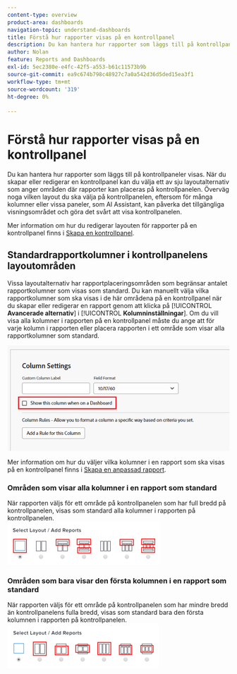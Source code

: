 ```yaml
---
content-type: overview
product-area: dashboards
navigation-topic: understand-dashboards
title: Förstå hur rapporter visas på en kontrollpanel
description: Du kan hantera hur rapporter som läggs till på kontrollpaneler visas.
author: Nolan
feature: Reports and Dashboards
exl-id: 5ec2380e-e4fc-42f5-a553-b61c11573b9b
source-git-commit: ea9c674b798c48927c7a0a542d36d5ded15ea3f1
workflow-type: tm+mt
source-wordcount: '319'
ht-degree: 0%

---
```


# Förstå hur rapporter visas på en kontrollpanel

<!-- Audited: 1/2025 -->

Du kan hantera hur rapporter som läggs till på kontrollpaneler visas. När du skapar eller redigerar en kontrollpanel kan du välja ett av sju layoutalternativ som anger områden där rapporter kan placeras på kontrollpanelen. Överväg noga vilken layout du ska välja på kontrollpanelen, eftersom för många kolumner eller vissa paneler, som AI Assistant, kan påverka det tillgängliga visningsområdet och göra det svårt att visa kontrollpanelen.

Mer information om hur du redigerar layouten för rapporter på en kontrollpanel finns i [Skapa en kontrollpanel](../../../reports-and-dashboards/dashboards/creating-and-managing-dashboards/create-dashboard.md).

## Standardrapportkolumner i kontrollpanelens layoutområden

Vissa layoutalternativ har rapportplaceringsområden som begränsar antalet rapportkolumner som visas som standard. Du kan manuellt välja vilka rapportkolumner som ska visas i de här områdena på en kontrollpanel när du skapar eller redigerar en rapport genom att klicka på [!UICONTROL **Avancerade alternativ**] i [!UICONTROL **Kolumninställningar**]. Om du vill visa alla kolumner i rapporten på en kontrollpanel måste du ange att för varje kolumn i rapporten eller placera rapporten i ett område som visar alla rapportkolumner som standard.

![Visa i instrumentpanelsalternativ](assets/show-in-dashboard.png)

Mer information om hur du väljer vilka kolumner i en rapport som ska visas på en kontrollpanel finns i [Skapa en anpassad rapport](../../../reports-and-dashboards/reports/creating-and-managing-reports/create-custom-report.md).

### Områden som visar alla kolumner i en rapport som standard

När rapporten väljs för ett område på kontrollpanelen som har full bredd på kontrollpanelen, visas som standard alla kolumner i rapporten på kontrollpanelen.\
![Visa alla kolumnalternativ](assets/qs-dashboard-full-reports-350x118.png)

### Områden som bara visar den första kolumnen i en rapport som standard

När rapporten väljs för ett område på kontrollpanelen som har mindre bredd än kontrollpanelens fulla bredd, visas som standard bara den första kolumnen i rapporten på kontrollpanelen.\
![Visa alternativ för första kolumnen](assets/qs-dashboard-truncated-reports-350x118.png)
